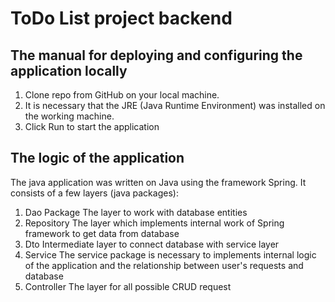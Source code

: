 ToDo List project backend
=====
## The manual for deploying and configuring the application locally

1. Clone repo from GitHub on your local machine.
2. It is necessary that the JRE (Java Runtime Environment) was installed on the working machine.
3. Click Run to start the application

## The logic of the application
The java application was written on Java using the framework Spring. It consists of a few layers (java packages):
1. Dao Package
The layer to work with database entities
2. Repository
The layer which implements internal work of Spring framework to get data from database
3. Dto
Intermediate layer to connect database with service layer
4. Service 
The service package is necessary to implements internal logic of the application and the relationship between user's requests and database
5. Controller
The layer for all possible CRUD request



 

